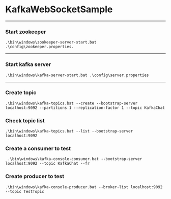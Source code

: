 # KafkaWebSocketSample

---
### Start zookeeper
~~~
.\bin\windows\zookeeper-server-start.bat .\config\zookeeper.properties.
~~~
---
### Start kafka server
~~~
.\bin\windows\kafka-server-start.bat .\config\server.properties
~~~
---
### Create topic
~~~
.\bin\windows\kafka-topics.bat --create --bootstrap-server localhost:9092 --partitions 1 --replication-factor 1 --topic KafkaChat
~~~
### Check topic list
~~~
.\bin\windows\kafka-topics.bat --list --bootstrap-server localhost:9092
~~~
### Create a consumer to test
~~~
 .\bin\windows\kafka-console-consumer.bat --bootstrap-server localhost:9092 --topic KafkaChat --fr
~~~
### Create producer to test
~~~
.\bin\windows\kafka-console-producer.bat --broker-list localhost:9092 --topic TestTopic
~~~